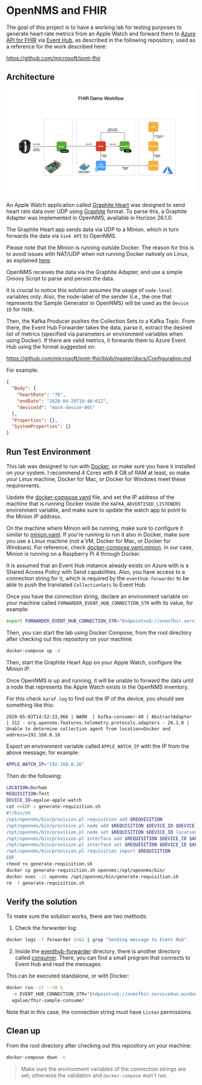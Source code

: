 OpenNMS and FHIR
====

The goal of this project is to have a working lab for testing purposes to generate heart rate metrics from an Apple Watch and forward them to [Azure API for FHIR](https://azure.microsoft.com/en-us/services/azure-api-for-fhir/) via [Event Hub](https://azure.microsoft.com/en-us/services/event-hubs/), as described in the following repository, used as a reference for the work described here:

https://github.com/microsoft/iomt-fhir

## Architecture

![Diagram](assets/FHIR-Demo.001.png)

An Apple Watch application called [Graphite Heart](https://github.com/RangerRick/graphite-heart) was designed to send heart rate data over UDP using [Graphite](https://graphiteapp.org/) format. To parse this, a Graphite Adapter was implemented in OpenNMS, available in Horizon 26.1.0.
 
The Graphite Heart app sends data via UDP to a Minion, which in turn forwards the data via `Sink API` to OpenNMS.

Please note that the Minion is running outside Docker. The reason for this is to avoid issues with NAT/UDP when not running Docker natively on Linux, as explained [here](https://opennms.discourse.group/t/running-in-docker-and-receiving-flows-traps-or-syslog-messages-over-udp/1103).

OpenNMS receives the data via the Graphite Adapter, and use a simple Groovy Script to parse and persist the data.

It is crucial to notice this solution assumes the usage of `node-level` variables only. Also, the node-label of the sender (i.e., the one that represents the Sample Generator in OpenNMS) will be used as the `Device ID` for `FHIR`.

Then, the Kafka Producer pushes the Collection Sets to a Kafka Topic. From there, the Event Hub Forwarder takes the data, parse it, extract the desired list of metrics (specified via parameters or environment variables when using Docker). If there are valid metrics, it forwards them to Azure Event Hub using the format suggested on:

https://github.com/microsoft/iomt-fhir/blob/master/docs/Configuration.md 

For example:

```json
{
  "Body": {
    "heartRate": "78",
    "endDate": "2020-04-29T10:46:01Z",
    "deviceId": "mock-device-001"
  },
  "Properties": {},
  "SystemProperties": {}
}
```

## Run Test Environment

This lab was designed to run with [Docker](https://docker.io), so make sure you have it installed on your system. I recommend 4 Cores with 8 GB of RAM at least, so make your Linux machine, Docker for Mac, or Docker for Windows meet these requirements.

Update the [docker-compose.yaml](docker-compose.yaml) file, and set the IP address of the machine that is running Docker inside the `KAFKA_ADVERTISED_LISTENERS` environment variable, and make sure to update the watch app to point to the Minion IP address.

On the machine where Minion will be running, make sure to configure it similar to [minion.yaml](minion.yaml). If you're running to run it also in Docker, make sure you use a Linux machine (not a VM, Docker for Mac, or Docker for Windows). For reference, check [docker-compose.yaml.minion](docker-compose.yaml.minion). In our case, Minion is running on a Raspberry Pi 4 through Docker.

It is assumed that an Event Hub instance already exists on Azure with is a Shared Access Policy with Send capabilities. Also, you have access to a connection string for it, which is required by the `eventhub-forwarder` to be able to push the translated `CollectionSets` to Event Hub.

Once you have the connection string, declare an environment variable on your machine called `FORWARDER_EVENT_HUB_CONNECTION_STR` with its value, for example:

```bash
export FORWARDER_EVENT_HUB_CONNECTION_STR="Endpoint=sb://onmsfhir.servicebus.windows.net/;SharedAccessKeyName=send;SharedAccessKey=XXXXXXX;EntityPath=fhirhub"
```

Then, you can start the lab using Docker Compose, from the root directory after checking out this repository on your machine:

```bash
docker-compose up -d
```

Then, start the Graphite Heart App on your Apple Watch, configure the Minion IP.

Once OpenNMS is up and running, it will be unable to forward the data until a node that represents the Apple Watch exists in the OpenNMS inventory.

For this check `karaf.log` to find out the IP of the device, you should see something like this:

```
2020-05-03T14:52:23,966 | WARN  | kafka-consumer-48 | AbstractAdapter                  | 312 - org.opennms.features.telemetry.protocols.adapters - 26.1.0 | Unable to determine collection agent from location=Docker and address=192.168.0.16
```

Export an environment variable called `APPLE_WATCH_IP` with the IP from the above message, for example:

```bash
APPLE_WATCH_IP="192.168.0.16"
```

Then do the following:

```bash
LOCATION=Durham
REQUISITION=Test
DEVICE_ID=agalue-apple-watch
cat <<EOF > generate-requisition.sh
#!/bin/sh
/opt/opennms/bin/provision.pl requisition add $REQUISITION
/opt/opennms/bin/provision.pl node add $REQUISITION $DEVICE_ID $DEVICE_ID
/opt/opennms/bin/provision.pl node set $REQUISITION $DEVICE_ID location $LOCATION
/opt/opennms/bin/provision.pl interface add $REQUISITION $DEVICE_ID $APPLE_WATCH_IP
/opt/opennms/bin/provision.pl interface set $REQUISITION $DEVICE_ID $APPLE_WATCH_IP snmp-primary N
/opt/opennms/bin/provision.pl requisition import $REQUISITION
EOF
chmod +x generate-requisition.sh
docker cp generate-requisition.sh opennms:/opt/opennms/bin/
docker exec -it opennms /opt/opennms/bin/generate-requisition.sh
rm -f generate-requisition.sh
```

## Verify the solution

To make sure the solution works, there are two methods:

1) Check the forwarder log:

```bash
docker logs -f forwarder 2>&1 | grep "Sending message to Event Hub"
```

2) Inside the [eventhub-forwarder](eventhub-forwarder) directory, there is another directory called [consumer](eventhub-forwarder/consumer). There, you can find a small program that connects to Event Hub and read the messages.

This can be executed standalone, or with Docker:

```bash
docker run -it --rm \
  -e EVENT_HUB_CONNECTION_STR="Endpoint=sb://onmsfhir.servicebus.windows.net;SharedAccessKeyName=listen;SharedAccessKey=XXXXX;EntityPath=fhirhub" \
  agalue/fhir-sample-consumer
```

Note that in this case, the connection string must have `Listen` permissions.

## Clean up

From the root directory after checking out this repository on your machine:

```bash
docker-compose down -v
```

> Make sure the environment variables of the connection strings are set; otherwise the validation and `docker-compose` won't run.

